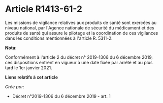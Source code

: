 # Article R1413-61-2

Les missions de vigilance relatives aux produits de santé sont exercées au niveau national, par l'Agence nationale de
sécurité du médicament et des produits de santé qui assure le pilotage et la coordination de ces vigilances dans les
conditions mentionnées à l'article R. 5311-2.

**Nota:**

Conformément à l'article 2 du décret n° 2019-1306 du 6 décembre 2019, ces dispositions entrent en vigueur à une date fixée
par arrêté et au plus tard le 1er janvier 2021.

**Liens relatifs à cet article**

_Créé par_:

  - Décret n°2019-1306 du 6 décembre 2019 - art. 1
